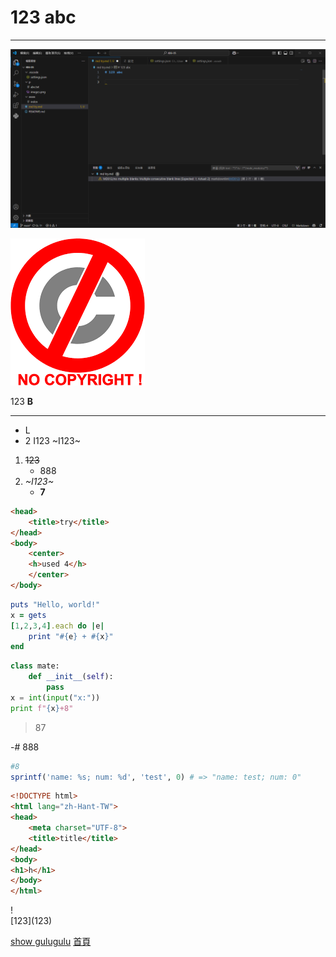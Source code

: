 # 123 abc

---

![alt text](image.png)

![test](https://raw.githubusercontent.com/PigPeneral/406-05/refs/heads/main/p/images.png)

123
**B**

---

- L
- 2
I123
~I123~

1. ~~123~~
    - 888
2. _~I123~_
    - **7**

```html
<head>
    <title>try</title>
</head>
<body>
    <center>
    <h>used 4</h>
    </center>
</body>
```

```ruby
puts "Hello, world!"
x = gets
[1,2,3,4].each do |e|
    print "#{e} + #{x}"
end
```

```python
class mate:
    def __init__(self):
        pass
x = int(input("x:"))
print f"{x}+8"
```

> 87

-# 888

````ruby
#8
sprintf('name: %s; num: %d', 'test', 0) # => "name: test; num: 0"
````

````html
<!DOCTYPE html>
<html lang="zh-Hant-TW">
<head>
    <meta charset="UTF-8">
    <title>title</title>
</head>
<body>
<h1>h</h1>
</body>
</html>
````

\!\
[123\](123\)

[show gulugulu](www.google.com)
[首頁](www/index)
